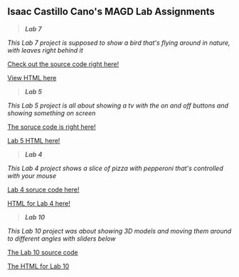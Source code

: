 ## Isaac Castillo Cano's MAGD Lab Assignments

>_**Lab 7**_

_This Lab 7 project is supposed to show a bird that's flying around in nature, with leaves right behind it_

[Check out the source code right here!](https://github.com/castilloia20/MAGD-150-Assignments/blob/gh-pages/f20magd150lab07_castillocano/sketch.js)

[View HTML here](https://github.com/castilloia20/MAGD-150-Assignments/blob/gh-pages/f20magd150lab07_castillocano/index.html)

>_**Lab 5**_

_This Lab 5 project is all about showing a tv with the on and off buttons and showing something on screen_

[The soruce code is right here!](https://github.com/castilloia20/MAGD-150-Assignments/blob/gh-pages/f20magd150lab05_castillocano/sketch.js)

[Lab 5 HTML here!](https://github.com/castilloia20/MAGD-150-Assignments/blob/gh-pages/f20magd150lab05_castillocano/index.html)

>_**Lab 4**_

_This Lab 4 project shows a slice of pizza with pepperoni that's controlled with your mouse_

[Lab 4 soruce code here!](https://github.com/castilloia20/MAGD-150-Assignments/blob/gh-pages/f20magd150lab04_CastilloCano/sketch.js)

[HTML for Lab 4 here!](https://github.com/castilloia20/MAGD-150-Assignments/blob/gh-pages/f20magd150lab04_CastilloCano/index.html)

>_**Lab 10**_

_This Lab 10 project was about showing 3D models and moving them around to different angles with sliders below_

[The Lab 10 source code](https://github.com/castilloia20/MAGD-150-Assignments/blob/gh-pages/f20magd150lab10_castillocano/sketch.js)

[The HTML for Lab 10](https://github.com/castilloia20/MAGD-150-Assignments/blob/gh-pages/f20magd150lab10_castillocano/index.html)
